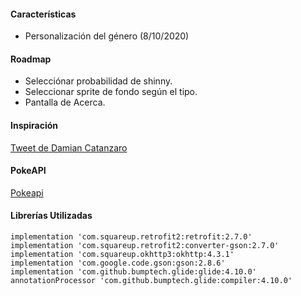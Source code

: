 #### Características 

- Personalización del género (8/10/2020)

#### Roadmap

- Selecciónar probabilidad de shinny.
- Seleccionar sprite de fondo según el tipo.
- Pantalla de Acerca.

#### Inspiración

[Tweet de Damian Catanzaro](https://twitter.com/DamianCatanzaro/status/1308230579574501376 "Tweet de Damian Catanzaro")

#### PokeAPI

[Pokeapi](https://pokeapi.co/ "Pokeapi")

#### Librerías Utilizadas

    implementation 'com.squareup.retrofit2:retrofit:2.7.0'
    implementation 'com.squareup.retrofit2:converter-gson:2.7.0'
    implementation 'com.squareup.okhttp3:okhttp:4.3.1'
    implementation 'com.google.code.gson:gson:2.8.6'
    implementation 'com.github.bumptech.glide:glide:4.10.0'
    annotationProcessor 'com.github.bumptech.glide:compiler:4.10.0'

